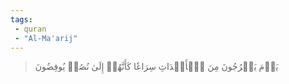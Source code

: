 ```yaml
---
tags: 
 - quran 
 - "Al-Ma'arij"
---
```


> يَوۡمَ يَخۡرُجُونَ مِنَ ٱلۡأَجۡدَاثِ سِرَاعٗا كَأَنَّهُمۡ إِلَىٰ نُصُبٖ يُوفِضُونَ
